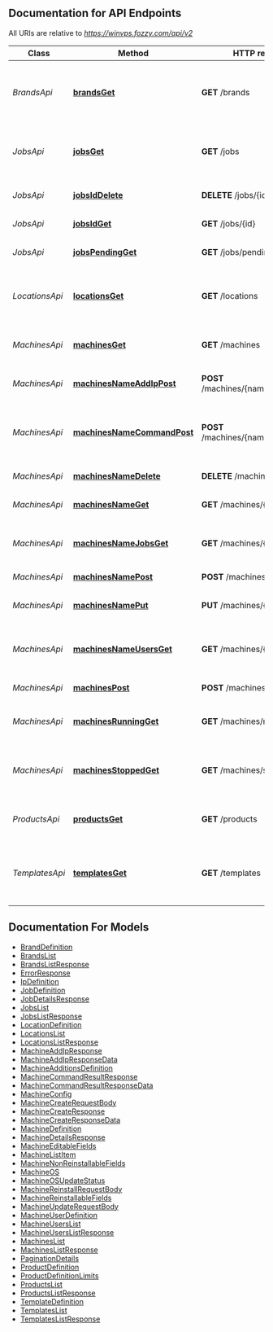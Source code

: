 ## Documentation for API Endpoints

All URIs are relative to *https://winvps.fozzy.com/api/v2*

Class | Method | HTTP request | Description
------------ | ------------- | ------------- | -------------
*BrandsApi* | [**brandsGet**](Api/BrandsApi.md#brandsget) | **GET** /brands | Returns list of all available preinstalled software set.
*JobsApi* | [**jobsGet**](Api/JobsApi.md#jobsget) | **GET** /jobs | List of all planned and completed commands.
*JobsApi* | [**jobsIdDelete**](Api/JobsApi.md#jobsiddelete) | **DELETE** /jobs/{id} | Cancel specified Job.
*JobsApi* | [**jobsIdGet**](Api/JobsApi.md#jobsidget) | **GET** /jobs/{id} | View single Job details.
*JobsApi* | [**jobsPendingGet**](Api/JobsApi.md#jobspendingget) | **GET** /jobs/pending | List of all planned commands.
*LocationsApi* | [**locationsGet**](Api/LocationsApi.md#locationsget) | **GET** /locations | Returns list of locations available for new machines.
*MachinesApi* | [**machinesGet**](Api/MachinesApi.md#machinesget) | **GET** /machines | Returns machines list in short form.
*MachinesApi* | [**machinesNameAddIpPost**](Api/MachinesApi.md#machinesnameaddippost) | **POST** /machines/{name}/add_ip | Send unary machine command
*MachinesApi* | [**machinesNameCommandPost**](Api/MachinesApi.md#machinesnamecommandpost) | **POST** /machines/{name}/{command} | Send single command which does not need additional options.
*MachinesApi* | [**machinesNameDelete**](Api/MachinesApi.md#machinesnamedelete) | **DELETE** /machines/{name} | Terminate machine
*MachinesApi* | [**machinesNameGet**](Api/MachinesApi.md#machinesnameget) | **GET** /machines/{name} | Returns machine details
*MachinesApi* | [**machinesNameJobsGet**](Api/MachinesApi.md#machinesnamejobsget) | **GET** /machines/{name}/jobs | Returns list of jobs assigned to machine.
*MachinesApi* | [**machinesNamePost**](Api/MachinesApi.md#machinesnamepost) | **POST** /machines/{name} | Reinstall machine
*MachinesApi* | [**machinesNamePut**](Api/MachinesApi.md#machinesnameput) | **PUT** /machines/{name} | Update machine details
*MachinesApi* | [**machinesNameUsersGet**](Api/MachinesApi.md#machinesnameusersget) | **GET** /machines/{name}/users | Returns list of additional system users.
*MachinesApi* | [**machinesPost**](Api/MachinesApi.md#machinespost) | **POST** /machines | Create new machine.
*MachinesApi* | [**machinesRunningGet**](Api/MachinesApi.md#machinesrunningget) | **GET** /machines/running | Returns list of currently running machines.
*MachinesApi* | [**machinesStoppedGet**](Api/MachinesApi.md#machinesstoppedget) | **GET** /machines/stopped | Returns list of currently stopped or suspended machines.
*ProductsApi* | [**productsGet**](Api/ProductsApi.md#productsget) | **GET** /products | Returns list of all available products.
*TemplatesApi* | [**templatesGet**](Api/TemplatesApi.md#templatesget) | **GET** /templates | Returns list of all templates available for new machines.

## Documentation For Models

 - [BrandDefinition](Model/BrandDefinition.md)
 - [BrandsList](Model/BrandsList.md)
 - [BrandsListResponse](Model/BrandsListResponse.md)
 - [ErrorResponse](Model/ErrorResponse.md)
 - [IpDefinition](Model/IpDefinition.md)
 - [JobDefinition](Model/JobDefinition.md)
 - [JobDetailsResponse](Model/JobDetailsResponse.md)
 - [JobsList](Model/JobsList.md)
 - [JobsListResponse](Model/JobsListResponse.md)
 - [LocationDefinition](Model/LocationDefinition.md)
 - [LocationsList](Model/LocationsList.md)
 - [LocationsListResponse](Model/LocationsListResponse.md)
 - [MachineAddIpResponse](Model/MachineAddIpResponse.md)
 - [MachineAddIpResponseData](Model/MachineAddIpResponseData.md)
 - [MachineAdditionsDefinition](Model/MachineAdditionsDefinition.md)
 - [MachineCommandResultResponse](Model/MachineCommandResultResponse.md)
 - [MachineCommandResultResponseData](Model/MachineCommandResultResponseData.md)
 - [MachineConfig](Model/MachineConfig.md)
 - [MachineCreateRequestBody](Model/MachineCreateRequestBody.md)
 - [MachineCreateResponse](Model/MachineCreateResponse.md)
 - [MachineCreateResponseData](Model/MachineCreateResponseData.md)
 - [MachineDefinition](Model/MachineDefinition.md)
 - [MachineDetailsResponse](Model/MachineDetailsResponse.md)
 - [MachineEditableFields](Model/MachineEditableFields.md)
 - [MachineListItem](Model/MachineListItem.md)
 - [MachineNonReinstallableFields](Model/MachineNonReinstallableFields.md)
 - [MachineOS](Model/MachineOS.md)
 - [MachineOSUpdateStatus](Model/MachineOSUpdateStatus.md)
 - [MachineReinstallRequestBody](Model/MachineReinstallRequestBody.md)
 - [MachineReinstallableFields](Model/MachineReinstallableFields.md)
 - [MachineUpdateRequestBody](Model/MachineUpdateRequestBody.md)
 - [MachineUserDefinition](Model/MachineUserDefinition.md)
 - [MachineUsersList](Model/MachineUsersList.md)
 - [MachineUsersListResponse](Model/MachineUsersListResponse.md)
 - [MachinesList](Model/MachinesList.md)
 - [MachinesListResponse](Model/MachinesListResponse.md)
 - [PaginationDetails](Model/PaginationDetails.md)
 - [ProductDefinition](Model/ProductDefinition.md)
 - [ProductDefinitionLimits](Model/ProductDefinitionLimits.md)
 - [ProductsList](Model/ProductsList.md)
 - [ProductsListResponse](Model/ProductsListResponse.md)
 - [TemplateDefinition](Model/TemplateDefinition.md)
 - [TemplatesList](Model/TemplatesList.md)
 - [TemplatesListResponse](Model/TemplatesListResponse.md)


